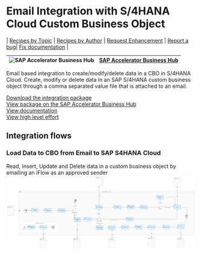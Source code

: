 # Email Integration with S/4HANA Cloud Custom Business Object 

\| [Recipes by Topic](../../readme.md ) \| [Recipes by Author](../../author.md ) \| [Request Enhancement](https://github.com/SAP-samples/cloud-integration-flow/issues/new?assignees=&labels=Recipe%20Fix,enhancement&template=recipe-request.md&title=Improve%20Email%20Integration%20with%20S/4HANA%20Cloud%20Custom%20Business%20Object) \| [Report a bug](https://github.com/SAP-samples/cloud-integration-flow/issues/new?assignees=&labels=Recipe%20Fix,bug&template=bug_report.md&title=Issue%20with%20Email%20Integration%20with%20S/4HANA%20Cloud%20Custom%20Business%20Object)\| [Fix documentation](https://github.com/SAP-samples/cloud-integration-flow/issues/new?assignees=&labels=Recipe%20Fix,documentation&template=bug_report.md&title=Docu%20fix%20Email%20Integration%20with%20S/4HANA%20Cloud%20Custom%20Business%20Object) \| 

 ![SAP Accelerator Business Hub](https://github.com/SAPAPIBusinessHub.png?size=50 ) | [SAP Accelerator Business Hub](https://api.sap.com/allcommunity) | 
 ----|----| 

Email based integration to create/modify/delete data in a CBO in S/4HANA Cloud. Create, modify or delete data in an SAP S/4HANA custom business object through a comma separated value file that is attached to an email.

<p></p>

[Download the integration package](EmailIntegrationwithS_4HANACloudCustomBusinessObject.zip)\
[View package on the SAP Accelerator Business Hub](https://api.sap.com/package/EmailIntegrationwithS4HANACloudCustomBusinessObject)\
[View documentation](Email_Integration_S4HC_CBO.pdf)\
[View high level effort](effort.md)
## Integration flows
### Load Data to CBO from Email to SAP S4HANA Cloud 
Read, Insert, Update and Delete data in a custom business object by emailing an iFlow as an approved sender \
 ![input-image](Load_Data_to_CBO_from_Email_to_SAP_S4HANA_Cloud.png)